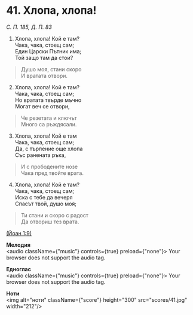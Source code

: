 # 41. Хлопа, хлопа!  

*С. П. 185, Д. П. 83*  

1. Хлопа, хлопа! Кой е там?  
Чака, чака, стоещ сам;  
Един Царски Пътник има;  
Той защо там да стои?  

> Душо моя, стани скоро  
> И вратата отвори.  

2. Хлопа, хлопа! Кой е там?  
Чака, чака, стоещ сам;  
Но вратата твърде мъчно  
Могат веч се отвори,  

> Че резетата и ключът  
> Много са ръждясали.  

3. Хлопа, хлопа! Кой е там  
Чака, чака, стоещ сам;  
Да, с търпение още хлопа  
Със ранената ръка,  

> И с прободените нозе  
> Чака пред твойте врата.  

4. Хлопа, хлопа! Кой е там?  
Чака, чака, стоещ сам;  
Иска с тебе да вечеря  
Спасът твой, душо моя;  

> Ти стани и скоро с радост  
> Да отвориш тез врата.  

[(Йоан 1:9)](http://biblia.bg/index.php?k=43&g=1&s=9)  

__Мелодия__  
<audio className={"music"} controls={true} preload={"none"}><source src="mp3/41.mp3" type="audio/mpeg"/>
Your browser does not support the audio tag.
</audio>  

__Едноглас__  
<audio className={"music"} controls={true} preload={"none"}><source src="transp/41.mp3" type="audio/mpeg"/>
Your browser does not support the audio tag.
</audio>  

__Ноти__  
<img alt="ноти" className={"score"} height="300" src="scores/41.jpg" width="212"/>
